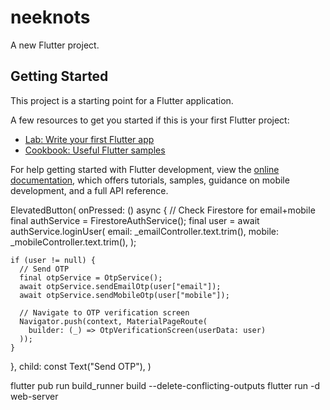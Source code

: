 # neeknots

A new Flutter project.

## Getting Started

This project is a starting point for a Flutter application.

A few resources to get you started if this is your first Flutter project:

- [Lab: Write your first Flutter app](https://docs.flutter.dev/get-started/codelab)
- [Cookbook: Useful Flutter samples](https://docs.flutter.dev/cookbook)

For help getting started with Flutter development, view the
[online documentation](https://docs.flutter.dev/), which offers tutorials,
samples, guidance on mobile development, and a full API reference.



ElevatedButton(
onPressed: () async {
// Check Firestore for email+mobile
final authService = FirestoreAuthService();
final user = await authService.loginUser(
email: _emailController.text.trim(),
mobile: _mobileController.text.trim(),
);

    if (user != null) {
      // Send OTP
      final otpService = OtpService();
      await otpService.sendEmailOtp(user["email"]);
      await otpService.sendMobileOtp(user["mobile"]);

      // Navigate to OTP verification screen
      Navigator.push(context, MaterialPageRoute(
        builder: (_) => OtpVerificationScreen(userData: user)
      ));
    }
},
child: const Text("Send OTP"),
)


flutter pub run build_runner build --delete-conflicting-outputs
flutter run -d web-server
